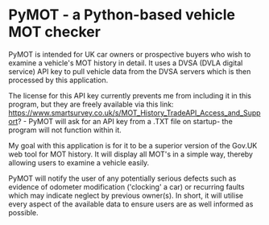 # PyMOT - a Python-based vehicle MOT checker

PyMOT is intended for UK car owners or prospective buyers who wish to examine a vehicle's MOT history in detail. It uses a DVSA (DVLA digital service) API key to pull vehicle data from the DVSA servers which is then processed by this application. 

The license for this API key currently prevents me from including it in this program, but they are freely available via this link: https://www.smartsurvey.co.uk/s/MOT_History_TradeAPI_Access_and_Support? - PyMOT will ask for an API key from a .TXT file on startup- the program will not function within it.

My goal with this application is for it to be a superior version of the Gov.UK web tool for MOT history. It will display all MOT's in a simple way, thereby allowing users to examine a vehicle easily. 

PyMOT will notify the user of any potentially serious defects such as evidence of odometer modification ('clocking' a car) or recurring faults which may indicate neglect by previous owner(s). In short, it will utilise every aspect of the available data to ensure users are as well informed as possible.

